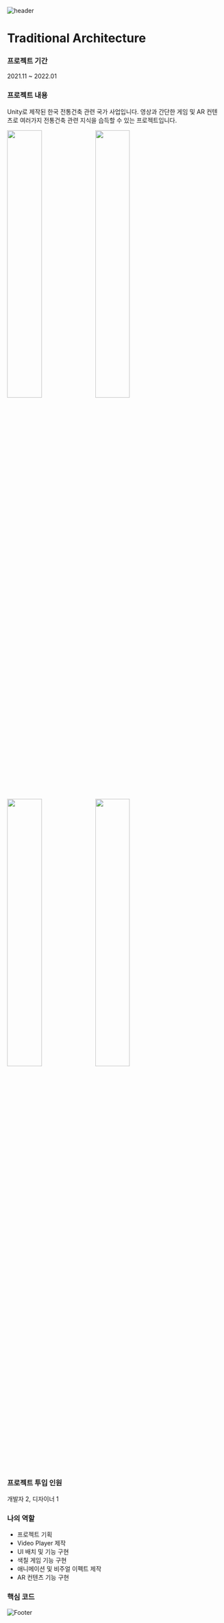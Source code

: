 ![header](https://capsule-render.vercel.app/api?type=waving&color=auto&height=200&section=header&text=Traditional_Architecture&fontSize=60)

# Traditional Architecture

### 프로젝트 기간
2021.11 ~ 2022.01

### 프로젝트 내용
Unity로 제작된 한국 전통건축 관련 국가 사업입니다.
영상과 간단한 게임 및 AR 컨텐츠로 여러가지 전통건축 관련 지식을 습득할 수 있는 프로젝트입니다.

<img width="40%" src="https://user-images.githubusercontent.com/90584581/196897583-34eea8bc-2a72-42fa-a415-78c7281771d9.jpg"/>  <img width="40%" src="https://user-images.githubusercontent.com/90584581/196897592-f75447c3-71ba-4221-a34e-bf7340b2a723.jpg"/>
<img width="40%" src="https://user-images.githubusercontent.com/90584581/196897598-ede2a9fb-5aa6-4556-951a-8e6e9782af10.jpg"/>  <img width="40%" src="https://user-images.githubusercontent.com/90584581/196897601-632103d2-4850-4030-9c56-73eb8f73a1f0.jpg"/>

### 프로젝트 투입 인원
개발자 2, 디자이너 1

### 나의 역할
- 프로젝트 기획
- Video Player 제작
- UI 배치 및 기능 구현
- 색칠 게임 기능 구현
- 애니메이션 및 비주얼 이펙트 제작
- AR 컨텐츠 기능 구현

### 핵심 코드

![Footer](https://capsule-render.vercel.app/api?type=waving&color=auto&height=200&section=footer)
